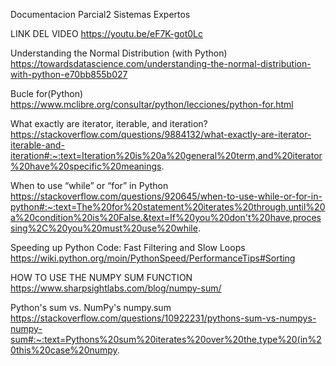 Documentacion Parcial2 Sistemas Expertos

LINK DEL VIDEO
https://youtu.be/eF7K-got0Lc

Understanding the Normal Distribution (with Python)
https://towardsdatascience.com/understanding-the-normal-distribution-with-python-e70bb855b027

Bucle for(Python)
https://www.mclibre.org/consultar/python/lecciones/python-for.html

What exactly are iterator, iterable, and iteration?
https://stackoverflow.com/questions/9884132/what-exactly-are-iterator-iterable-and-iteration#:~:text=Iteration%20is%20a%20general%20term,and%20iterator%20have%20specific%20meanings.

When to use “while” or “for” in Python
https://stackoverflow.com/questions/920645/when-to-use-while-or-for-in-python#:~:text=The%20for%20statement%20iterates%20through,until%20a%20condition%20is%20False.&text=If%20you%20don't%20have,processing%2C%20you%20must%20use%20while.

Speeding up Python Code: Fast Filtering and Slow Loops
https://wiki.python.org/moin/PythonSpeed/PerformanceTips#Sorting

HOW TO USE THE NUMPY SUM FUNCTION
https://www.sharpsightlabs.com/blog/numpy-sum/

Python's sum vs. NumPy's numpy.sum
https://stackoverflow.com/questions/10922231/pythons-sum-vs-numpys-numpy-sum#:~:text=Pythons%20sum%20iterates%20over%20the,type%20(in%20this%20case%20numpy.

